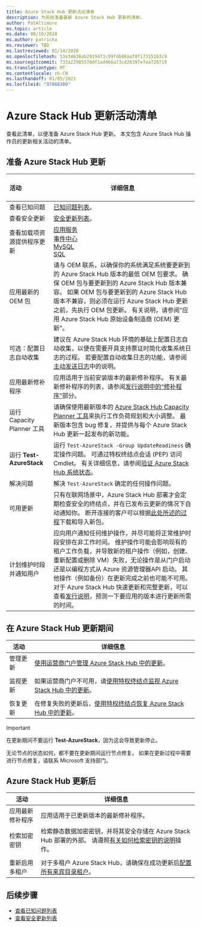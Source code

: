 ```yaml
---
title: Azure Stack Hub 更新活动清单
description: 为系统准备最新 Azure Stack Hub 更新的清单。
author: PatAltimore
ms.topic: article
ms.date: 08/10/2020
ms.author: patricka
ms.reviewer: TBD
ms.lastreviewed: 01/14/2020
ms.openlocfilehash: 53e34636ab29194f1c99fdb86aaf0f17315163c9
ms.sourcegitcommit: 733a22985570df1ad466a73cd26397e7aa726719
ms.translationtype: MT
ms.contentlocale: zh-CN
ms.lasthandoff: 01/05/2021
ms.locfileid: "97868380"
---
```

# <a name="azure-stack-hub-update-activity-checklist"></a>Azure Stack Hub 更新活动清单

查看此清单，以便准备 Azure Stack Hub 更新。 本文包含 Azure Stack Hub 操作员的更新相关活动的清单。

## <a name="prepare-for-azure-stack-hub-update"></a>准备 Azure Stack Hub 更新

| &nbsp; &nbsp; &nbsp; &nbsp; &nbsp; &nbsp; &nbsp; &nbsp; &nbsp; &nbsp; &nbsp; 活动 &nbsp; &nbsp; &nbsp; &nbsp; &nbsp; &nbsp; &nbsp; &nbsp; &nbsp; &nbsp; &nbsp;                   | 详细信息                                                   |
|------------------------------|-----------------------------------------------------------|
| 查看已知问题     | [已知问题列表](known-issues.md)。                |
| 查看安全更新 | [安全更新列表](release-notes-security-updates.md)。      |
| 查看加载项资源提供程序更新 | [应用服务](azure-stack-app-service-update.md)<br>[事件中心](resource-provider-apply-updates.md)<br> [MySQL](azure-stack-mysql-resource-provider-update.md)<br>[SQL](azure-stack-sql-resource-provider-update.md)<br>  |
| 应用最新的 OEM 包 | 请与 OEM 联系，以确保你的系统满足系统要更新到的 Azure Stack Hub 版本的最低 OEM 包要求。 确保 OEM 包与要更新到的 Azure Stack Hub 版本兼容。 如果 OEM 包与要更新到的 Azure Stack Hub 版本不兼容，则必须在运行 Azure Stack Hub 更新之前，先执行 OEM 包更新。 有关说明，请参阅“应用 Azure Stack Hub 原始设备制造商 (OEM) 更新”。 |
| 可选：配置日志自动收集 | 建议在 Azure Stack Hub 环境的基础上配置日志自动收集，以便在需要开具支持票证时简化收集系统日志的过程。 若要配置自动收集日志的功能，请参阅[主动发送日志](./azure-stack-diagnostic-log-collection-overview.md#send-logs-proactively)中的说明。 |
| 应用最新修补程序 | 应用适用于当前安装版本的最新修补程序。 有关最新修补程序的列表，请参阅[发行说明中的“修补程序”](release-notes.md)部分。 |
| 运行 Capacity Planner 工具 | 请确保使用最新版本的 [Azure Stack Hub Capacity Planner 工具](azure-stack-capacity-planning-overview.md)来执行工作负荷规划和大小调整。 最新版本包含 bug 修复，并提供与每个 Azure Stack Hub 更新一起发布的新功能。 |
| 运行 **Test-AzureStack** | 运行 `Test-AzureStack -Group UpdateReadiness` 确定操作问题。 可通过特权终结点会话 (PEP) 访问 Cmdlet。 有关详细信息，请参阅[验证 Azure Stack Hub 系统状态](azure-stack-diagnostic-test.md)。 |
| 解决问题 | 解决 `Test-AzureStack` 确定的任何操作问题。 |
| 可用更新 | 只有在联网场景中，Azure Stack Hub 部署才会定期检查安全的终结点，并在已发布云更新的情况下自动通知你。 断开连接的客户可以根据[此处所述的过程](azure-stack-apply-updates.md)下载和导入新包。 |
| 计划维护时段并通知用户 | 应向用户通知任何维护操作，并尽可能将正常维护时段安排在非工作时间。 维护操作可能会影响现有的租户工作负载，并导致新的租户操作（例如，创建、重新配置或删除 VM）失败，无论操作是从门户启动还是以编程方式从 Azure 资源管理器API 启动。 其他操作（例如备份）在更新完成之前也可能不可用。 对于 Azure Stack Hub 快速更新和完整更新，可以查看[发行说明](release-notes.md)，预测一下要应用的版本进行更新所需的时间。 |

## <a name="during-azure-stack-hub-update"></a>在 Azure Stack Hub 更新期间

| 活动 | 详细信息 |
|--------------------|------------------------------------------------------------------------------------------------------|
| 管理更新 |[使用运营商门户管理 Azure Stack Hub 中的更新](azure-stack-updates.md)。 |
|  |  |
| 监视更新 | 如果运营商门户不可用，请[使用特权终结点监视 Azure Stack Hub 中的更新](azure-stack-monitor-update.md)。 |
|  |  |
| 恢复更新 | 在修复失败的更新后，[使用特权终结点恢复 Azure Stack Hub 中的更新](azure-stack-monitor-update.md)。 |

> [!IMPORTANT]  
> 在更新期间不要运行 **Test-AzureStack**，因为这会导致更新停止。
>
>无论节点的状态如何，都不要在更新期间运行节点修复。
>如果在更新过程中需要进行节点修复，请联系 Microsoft 支持部门。

## <a name="after-azure-stack-hub-update"></a>Azure Stack Hub 更新后

| 活动 | 详细信息 |
|--------------------------|----------------------------------------------------------------------------------------------------------------------------------------------------------------|
| 应用最新修补程序 | 应用适用于已更新版本的最新修补程序。 |
| 检索加密密钥 | 检索静态数据加密密钥，并将其安全存储在 Azure Stack Hub 部署的外部。 请遵照[有关如何检索密钥的说明](azure-stack-security-bitlocker.md)操作。 |
|  |  |
| 重新启用多租户 | 对于多租户 Azure Stack Hub，请确保在成功更新后[配置所有来宾目录租户](azure-stack-enable-multitenancy.md#configure-guest-directory)。 |

## <a name="next-steps"></a>后续步骤

- [查看已知问题列表](known-issues.md)
- [查看安全更新列表](release-notes-security-updates.md)
